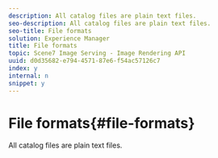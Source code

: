 ```yaml
---
description: All catalog files are plain text files.
seo-description: All catalog files are plain text files.
seo-title: File formats
solution: Experience Manager
title: File formats
topic: Scene7 Image Serving - Image Rendering API
uuid: d0d35682-e794-4571-87e6-f54ac57126c7
index: y
internal: n
snippet: y
---
```


# File formats{#file-formats}

All catalog files are plain text files.


